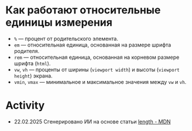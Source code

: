 # Как работают относительные единицы измерения

- `%` — процент от родительского элемента.
- `em` — относительная единица, основанная на размере шрифта родителя.
- `rem` — относительная единица, основанная на корневом размере шрифта (`html`).
- `vw`, `vh` — проценты от ширины (`viewport width`) и высоты (`viewport height`) экрана.
- `vmin`, `vmax` — минимальное и максимальное значения между `vw` и `vh`.

# Activity

- 22.02.2025 Сгенерировано ИИ на основе статьи [length - MDN](https://developer.mozilla.org/en-US/docs/Web/CSS/length)
